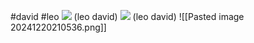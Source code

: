 #david #leo 
**![](https://lh7-rt.googleusercontent.com/docsz/AD_4nXdCLz9uEkKfAhk9TpFYJrqKel_5zL04XkTvrCTeAaNFv0tOzP_YcltRudjYGs7MZS7ZKo7L-t0omJBAOpeN8H8WSNRByLP591Vt6shWF4LO-aeVSrL02Qnhd7gY-m6hwWQ2nEeU?key=ArE9gjGx41F-QdnnpTPqXmu4)**
(leo david)
**![](https://lh7-rt.googleusercontent.com/docsz/AD_4nXfOP7TiPPY58gs9qiZzHgSKpycWk82ZOfaHqWkRUyxet-0n58AlfjYZKOKHLLKmvc5wvF7MMgNbNx0jqNypBFcIUPSzm0Pbq_3b77c8n55ymnqZX8rbaakJyzruDeU1e-03zNvCRA?key=ArE9gjGx41F-QdnnpTPqXmu4)**
(leo david)
![[Pasted image 20241220210536.png]]

